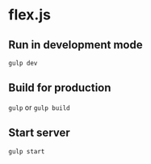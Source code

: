 # flex.js

## Run in development mode

`gulp dev`

## Build for production

`gulp` or `gulp build`

## Start server

`gulp start`